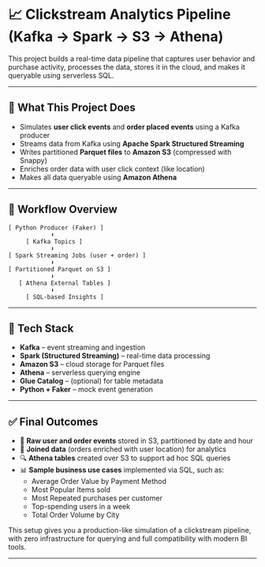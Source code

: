 # 📈 Clickstream Analytics Pipeline (Kafka → Spark → S3 → Athena)

This project builds a real-time data pipeline that captures user behavior and purchase activity, processes the data, stores it in the cloud, and makes it queryable using serverless SQL.

---

## 🚀 What This Project Does

- Simulates **user click events** and **order placed events** using a Kafka producer
- Streams data from Kafka using **Apache Spark Structured Streaming**
- Writes partitioned **Parquet files** to **Amazon S3** (compressed with Snappy)
- Enriches order data with user click context (like location)
- Makes all data queryable using **Amazon Athena**

---

## 🔁 Workflow Overview

```text
[ Python Producer (Faker) ]
            ⬇
     [ Kafka Topics ]
            ⬇
[ Spark Streaming Jobs (user + order) ]
            ⬇
[ Partitioned Parquet on S3 ]
            ⬇
   [ Athena External Tables ]
            ⬇
     [ SQL-based Insights ]
```

---

## 🔧 Tech Stack

- **Kafka** – event streaming and ingestion
- **Spark (Structured Streaming)** – real-time data processing
- **Amazon S3** – cloud storage for Parquet files
- **Athena** – serverless querying engine
- **Glue Catalog** – (optional) for table metadata
- **Python + Faker** – mock event generation

---

## ✅ Final Outcomes

- 💾 **Raw user and order events** stored in S3, partitioned by date and hour  
- 🔗 **Joined data** (orders enriched with user location) for analytics  
- 🔍 **Athena tables** created over S3 to support ad hoc SQL queries  
- 📊 **Sample business use cases** implemented via SQL, such as:
  - Average Order Value by Payment Method
  - Most Popular Items sold
  - Most Repeated purchases per customer
  - Top-spending users in a week
  - Total Order Volume by City

This setup gives you a production-like simulation of a clickstream pipeline, with zero infrastructure for querying and full compatibility with modern BI tools.

---
